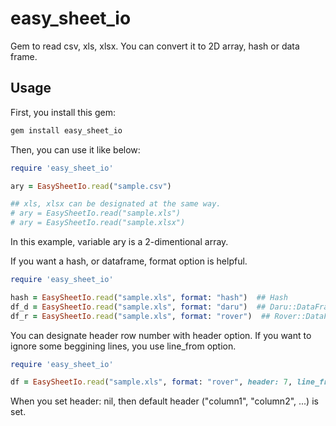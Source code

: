 # easy_sheet_io
Gem to read csv, xls, xlsx. You can convert it to 2D array, hash or data frame.

## Usage
First, you install this gem:

```bash
gem install easy_sheet_io
```

Then, you can use it like below:

```ruby
require 'easy_sheet_io'

ary = EasySheetIo.read("sample.csv")

## xls, xlsx can be designated at the same way. 
# ary = EasySheetIo.read("sample.xls")
# ary = EasySheetIo.read("sample.xlsx")
```

In this example, variable ary is a 2-dimentional array.

If you want a hash, or dataframe, format option is helpful.

```ruby
require 'easy_sheet_io'

hash = EasySheetIo.read("sample.xls", format: "hash")  ## Hash
df_d = EasySheetIo.read("sample.xls", format: "daru")  ## Daru::DataFrame
df_r = EasySheetIo.read("sample.xls", format: "rover")  ## Rover::DataFrame
```

You can designate header row number with header option.
If you want to ignore some beggining lines, you use line_from option. 

```ruby
require 'easy_sheet_io'

df = EasySheetIo.read("sample.xls", format: "rover", header: 7, line_from: 10)
```

When you set header: nil, then default header ("column1", "column2", ...) is set.
